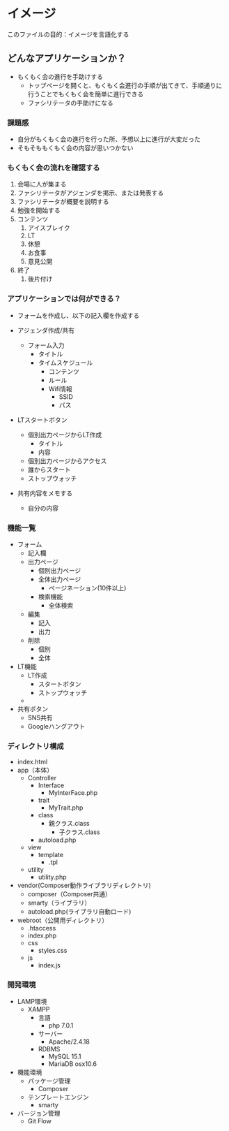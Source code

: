 # イメージ

このファイルの目的：イメージを言語化する

## どんなアプリケーションか？

- もくもく会の進行を手助けする
  - トップページを開くと、もくもく会進行の手順が出てきて、手順通りに行うことでもくもく会を簡単に進行できる
  - ファシリテータの手助けになる

### 課題感

- 自分がもくもく会の進行を行った所、予想以上に進行が大変だった
- そもそももくもく会の内容が思いつかない

### もくもく会の流れを確認する

1. 会場に人が集まる
2. ファシリテータがアジェンダを掲示、または発表する
3. ファシリテータが概要を説明する
4. 勉強を開始する
5. コンテンツ
   1. アイスブレイク
   2. LT
   3. 休憩
   4. お食事
   5. 意見公開
6. 終了
   1. 後片付け

### アプリケーションでは何ができる？

- フォームを作成し、以下の記入欄を作成する

- アジェンダ作成/共有
  - フォーム入力
    - タイトル
    - タイムスケジュール
      - コンテンツ
      - ルール
      - Wifi情報
        - SSID
        - パス
- LTスタートボタン
  - 個別出力ページからLT作成
    - タイトル
    - 内容
  - 個別出力ページからアクセス
  - 誰からスタート
  - ストップウォッチ

- 共有内容をメモする
  - 自分の内容

### 機能一覧

- フォーム
  - 記入欄
  - 出力ページ
    - 個別出力ページ
    - 全体出力ページ
      - ページネーション(10件以上)
    - 検索機能
      - 全体検索
  - 編集
    - 記入
    - 出力
  - 削除
    - 個別
    - 全体
- LT機能
  - LT作成
    - スタートボタン
    - ストップウォッチ
  - 
- 共有ボタン
  - SNS共有
  - Googleハングアウト

### ディレクトリ構成

- index.html
- app（本体）
  - Controller
    - Interface
      - MyInterFace.php
    - trait   
        - MyTrait.php
    - class
        - 親クラス.class
          - 子クラス.class
    - autoload.php
  - view
    - template
      - .tpl
  - utility
    - utility.php
- vendor(Composer動作ライブラリディレクトリ)
    - composer（Composer共通）
    - smarty（ライブラリ）
    - autoload.php(ライブラリ自動ロード)
- webroot（公開用ディレクトリ）
  - .htaccess
  - index.php
  - css
    - styles.css
  - js
    - index.js

### 開発環境

- LAMP環境
  - XAMPP
    - 言語
      - php 7.0.1
    - サーバー
      - Apache/2.4.18
    - RDBMS
      - MySQL 15.1
      - MariaDB osx10.6
- 機能環境
  - パッケージ管理
    - Composer
  - テンプレートエンジン
    - smarty
- バージョン管理
  - Git Flow